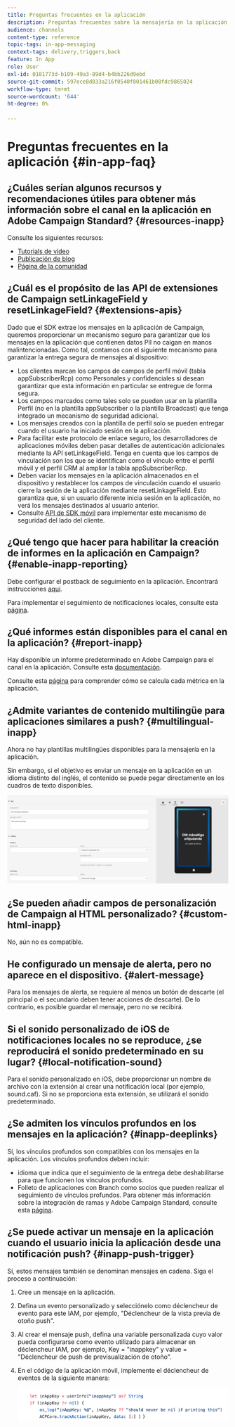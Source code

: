 ```yaml
---
title: Preguntas frecuentes en la aplicación
description: Preguntas frecuentes sobre la mensajería en la aplicación
audience: channels
content-type: reference
topic-tags: in-app-messaging
context-tags: delivery,triggers,back
feature: In App
role: User
exl-id: 0101773d-b109-49a3-89d4-b4bb226d9ebd
source-git-commit: 597ece8d833a216f0540f801461b08fdc9865024
workflow-type: tm+mt
source-wordcount: '644'
ht-degree: 0%

---
```


# Preguntas frecuentes en la aplicación {#in-app-faq}

## ¿Cuáles serían algunos recursos y recomendaciones útiles para obtener más información sobre el canal en la aplicación en Adobe Campaign Standard? {#resources-inapp}

Consulte los siguientes recursos:

* [Tutorials de vídeo](https://experienceleague.adobe.com/docs/campaign-standard-learn/tutorials/communication-channels/mobile/in-app/in-app-message-overview.html)
* [Publicación de blog](https://theblog.adobe.com/get-more-out-of-the-new-in-app-message-channel-from-adobe-campaign/)
* [Página de la comunidad](https://experienceleaguecommunities.adobe.com/t5/adobe-campaign-standard/ct-p/adobe-campaign-standard-community)

## ¿Cuál es el propósito de las API de extensiones de Campaign setLinkageField y resetLinkageField? {#extensions-apis}

Dado que el SDK extrae los mensajes en la aplicación de Campaign, queremos proporcionar un mecanismo seguro para garantizar que los mensajes en la aplicación que contienen datos PII no caigan en manos malintencionadas. Como tal, contamos con el siguiente mecanismo para garantizar la entrega segura de mensajes al dispositivo:

* Los clientes marcan los campos de campos de perfil móvil (tabla appSubscriberRcp) como Personales y confidenciales si desean garantizar que esta información en particular se entregue de forma segura.
* Los campos marcados como tales solo se pueden usar en la plantilla Perfil (no en la plantilla appSubscriber o la plantilla Broadcast) que tenga integrado un mecanismo de seguridad adicional.
* Los mensajes creados con la plantilla de perfil solo se pueden entregar cuando el usuario ha iniciado sesión en la aplicación.
* Para facilitar este protocolo de enlace seguro, los desarrolladores de aplicaciones móviles deben pasar detalles de autenticación adicionales mediante la API setLinkageField. Tenga en cuenta que los campos de vinculación son los que se identifican como el vínculo entre el perfil móvil y el perfil CRM al ampliar la tabla appSubscriberRcp.
* Deben vaciar los mensajes en la aplicación almacenados en el dispositivo y restablecer los campos de vinculación cuando el usuario cierre la sesión de la aplicación mediante resetLinkageField. Esto garantiza que, si un usuario diferente inicia sesión en la aplicación, no verá los mensajes destinados al usuario anterior.
* Consulte [API de SDK móvil](https://developer.adobe.com/client-sdks/documentation/adobe-campaign-standard/api-reference/) para implementar este mecanismo de seguridad del lado del cliente.

## ¿Qué tengo que hacer para habilitar la creación de informes en la aplicación en Campaign? {#enable-inapp-reporting}

Debe configurar el postback de seguimiento en la aplicación. Encontrará instrucciones [aquí](../../administration/using/configuring-rules-launch.md#inapp-tracking-postback).

Para implementar el seguimiento de notificaciones locales, consulte esta [página](../../administration/using/local-tracking.md).

## ¿Qué informes están disponibles para el canal en la aplicación? {#report-inapp}

Hay disponible un informe predeterminado en Adobe Campaign para el canal en la aplicación. Consulte esta [documentación](../../reporting/using/in-app-report.md).

Consulte esta [página](../../reporting/using/indicator-calculation.md#in-app-delivery) para comprender cómo se calcula cada métrica en la aplicación.

## ¿Admite variantes de contenido multilingüe para aplicaciones similares a push? {#multilingual-inapp}

Ahora no hay plantillas multilingües disponibles para la mensajería en la aplicación.

Sin embargo, si el objetivo es enviar un mensaje en la aplicación en un idioma distinto del inglés, el contenido se puede pegar directamente en los cuadros de texto disponibles.

![](assets/faq_inapp.png)

## ¿Se pueden añadir campos de personalización de Campaign al HTML personalizado? {#custom-html-inapp}

No, aún no es compatible.

## He configurado un mensaje de alerta, pero no aparece en el dispositivo. {#alert-message}

Para los mensajes de alerta, se requiere al menos un botón de descarte (el principal o el secundario deben tener acciones de descarte). De lo contrario, es posible guardar el mensaje, pero no se recibirá.

## Si el sonido personalizado de iOS de notificaciones locales no se reproduce, ¿se reproducirá el sonido predeterminado en su lugar? {#local-notification-sound}

Para el sonido personalizado en iOS, debe proporcionar un nombre de archivo con la extensión al crear una notificación local (por ejemplo, sound.caf). Si no se proporciona esta extensión, se utilizará el sonido predeterminado.

## ¿Se admiten los vínculos profundos en los mensajes en la aplicación? {#inapp-deeplinks}

Sí, los vínculos profundos son compatibles con los mensajes en la aplicación. Los vínculos profundos deben incluir:

* idioma que indica que el seguimiento de la entrega debe deshabilitarse para que funcionen los vínculos profundos.
* Folleto de aplicaciones con Branch como socios que pueden realizar el seguimiento de vínculos profundos. Para obtener más información sobre la integración de ramas y Adobe Campaign Standard, consulte esta [página](https://help.branch.io/using-branch/docs/adobe-campaign-standard-1).

## ¿Se puede activar un mensaje en la aplicación cuando el usuario inicia la aplicación desde una notificación push? {#inapp-push-trigger}

Sí, estos mensajes también se denominan mensajes en cadena. Siga el proceso a continuación:

1. Cree un mensaje en la aplicación.

1. Defina un evento personalizado y selecciónelo como déclencheur de evento para este IAM, por ejemplo, &quot;Déclencheur de la vista previa de otoño push&quot;.

1. Al crear el mensaje push, defina una variable personalizada cuyo valor pueda configurarse como evento utilizado para almacenar en déclencheur IAM, por ejemplo, Key = &quot;inappkey&quot; y value = &quot;Déclencheur de push de previsualización de otoño&quot;.

1. En el código de la aplicación móvil, implemente el déclencheur de eventos de la siguiente manera:

   ![](assets/faq_inapp_2.png)
